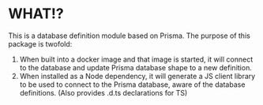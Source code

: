 # WHAT!? #

This is a database definition module based on Prisma.
The purpose of this package is twofold:

1. When built into a docker image and that image is started, it will connect
   to the database and update Prisma database shape to a new definition.
2. When installed as a Node dependency, it will generate a JS client library
   to be used to connect to the Prisma database, aware of the database
   definitions. (Also provides .d.ts declarations for TS)
